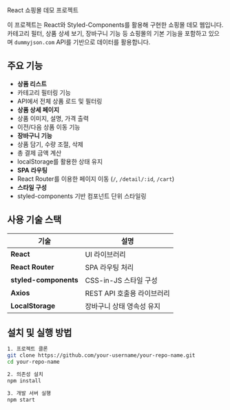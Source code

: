 React 쇼핑몰 데모 프로젝트

이 프로젝트는 React와 Styled-Components를 활용해 구현한 쇼핑몰 데모 웹입니다.  
카테고리 필터, 상품 상세 보기, 장바구니 기능 등 쇼핑몰의 기본 기능을 포함하고 있으며 `dummyjson.com` API를 기반으로 데이터를 활용합니다.

## 주요 기능

  -  **상품 리스트**
  - 카테고리 필터링 기능
  - API에서 전체 상품 로드 및 필터링
-  **상품 상세 페이지**
  - 상품 이미지, 설명, 가격 출력
  - 이전/다음 상품 이동 기능
-  **장바구니 기능**
  - 상품 담기, 수량 조절, 삭제
  - 총 결제 금액 계산
  - localStorage를 활용한 상태 유지
-  **SPA 라우팅**
  - React Router를 이용한 페이지 이동 (`/`, `/detail/:id`, `/cart`)
-  **스타일 구성**
  - styled-components 기반 컴포넌트 단위 스타일링

## 사용 기술 스택

<table>
  <thead>
    <tr>
      <th>기술</th>
      <th>설명</th>
    </tr>
  </thead>
  <tbody>
    <tr>
      <td><strong>React</strong></td>
      <td>UI 라이브러리</td>
    </tr>
    <tr>
      <td><strong>React Router</strong></td>
      <td>SPA 라우팅 처리</td>
    </tr>
    <tr>
      <td><strong>styled-components</strong></td>
      <td>CSS-in-JS 스타일 구성</td>
    </tr>
    <tr>
      <td><strong>Axios</strong></td>
      <td>REST API 호출용 라이브러리</td>
    </tr>
    <tr>
      <td><strong>LocalStorage</strong></td>
      <td>장바구니 상태 영속성 유지</td>
    </tr>
  </tbody>
</table>


## 설치 및 실행 방법

```bash
1. 프로젝트 클론
git clone https://github.com/your-username/your-repo-name.git
cd your-repo-name

2. 의존성 설치
npm install

3. 개발 서버 실행
npm start
